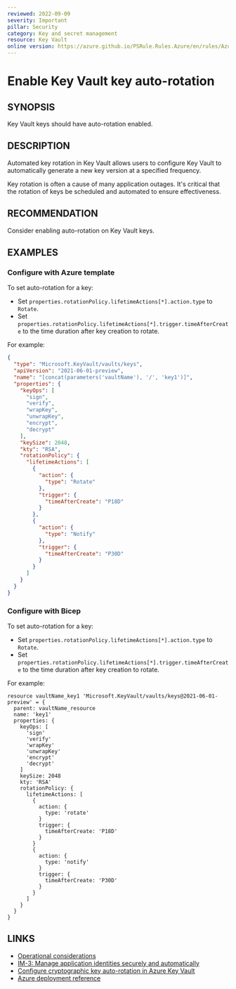 ```yaml
---
reviewed: 2022-09-09
severity: Important
pillar: Security
category: Key and secret management
resource: Key Vault
online version: https://azure.github.io/PSRule.Rules.Azure/en/rules/Azure.KeyVault.AutoRotationPolicy/
---
```


# Enable Key Vault key auto-rotation

## SYNOPSIS

Key Vault keys should have auto-rotation enabled.

## DESCRIPTION

Automated key rotation in Key Vault allows users to configure Key Vault to automatically generate a new
key version at a specified frequency.

Key rotation is often a cause of many application outages.
It's critical that the rotation of keys be scheduled and automated to ensure effectiveness.

## RECOMMENDATION

Consider enabling auto-rotation on Key Vault keys.

## EXAMPLES

### Configure with Azure template

To set auto-rotation for a key:

- Set `properties.rotationPolicy.lifetimeActions[*].action.type` to `Rotate`.
- Set `properties.rotationPolicy.lifetimeActions[*].trigger.timeAfterCreate` to the time duration after key creation to rotate.

For example:

```json
{
  "type": "Microsoft.KeyVault/vaults/keys",
  "apiVersion": "2021-06-01-preview",
  "name": "[concat(parameters('vaultName'), '/', 'key1')]",
  "properties": {
    "keyOps": [
      "sign",
      "verify",
      "wrapKey",
      "unwrapKey",
      "encrypt",
      "decrypt"
    ],
    "keySize": 2048,
    "kty": "RSA",
    "rotationPolicy": {
      "lifetimeActions": [
        {
          "action": {
            "type": "Rotate"
          },
          "trigger": {
            "timeAfterCreate": "P18D"
          }
        },
        {
          "action": {
            "type": "Notify"
          },
          "trigger": {
            "timeAfterCreate": "P30D"
          }
        }
      ]
    }
  }
}
```

### Configure with Bicep

To set auto-rotation for a key:

- Set `properties.rotationPolicy.lifetimeActions[*].action.type` to `Rotate`.
- Set `properties.rotationPolicy.lifetimeActions[*].trigger.timeAfterCreate` to the time duration
after key creation to rotate.

For example:

```bicep
resource vaultName_key1 'Microsoft.KeyVault/vaults/keys@2021-06-01-preview' = {
  parent: vaultName_resource
  name: 'key1'
  properties: {
    keyOps: [
      'sign'
      'verify'
      'wrapKey'
      'unwrapKey'
      'encrypt'
      'decrypt'
    ]
    keySize: 2048
    kty: 'RSA'
    rotationPolicy: {
      lifetimeActions: [
        {
          action: {
            type: 'rotate'
          }
          trigger: {
            timeAfterCreate: 'P18D'
          }
        }
        {
          action: {
            type: 'notify'
          }
          trigger: {
            timeAfterCreate: 'P30D'
          }
        }
      ]
    }
  }
}
```

## LINKS

- [Operational considerations](https://learn.microsoft.com/azure/architecture/framework/security/design-storage-keys#operational-considerations)
- [IM-3: Manage application identities securely and automatically](https://docs.microsoft.com/security/benchmark/azure/security-controls-v3-identity-management#im-3-manage-application-identities-securely-and-automatically)
- [Configure cryptographic key auto-rotation in Azure Key Vault](https://docs.microsoft.com/azure/key-vault/keys/how-to-configure-key-rotation)
- [Azure deployment reference](https://docs.microsoft.com/azure/templates/microsoft.keyvault/vaults/keys)
